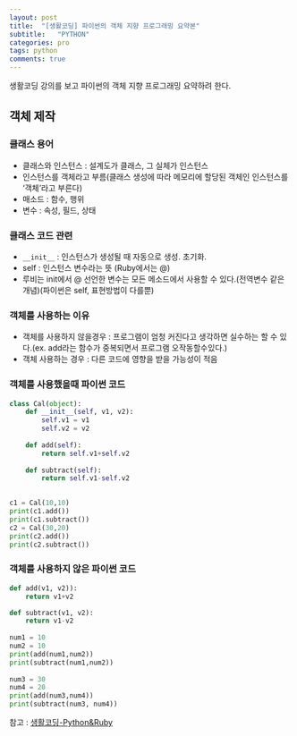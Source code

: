 ```yaml
---
layout: post
title:  "[생활코딩] 파이썬의 객체 지향 프로그래밍 요약본"
subtitle:   "PYTHON"
categories: pro
tags: python
comments: true
---
```


생활코딩 강의를 보고 파이썬의 객체 지향 프로그래밍 요약하려 한다.


## 객체 제작

### 클래스 용어
- 클래스와 인스턴스 : 설계도가 클래스, 그 실체가 인스턴스
- 인스턴스를 객체라고 부름(클래스 생성에 따라 메모리에 할당된 객체인 인스턴스를 ‘객체’라고 부른다)
- 매소드 : 함수, 행위
- 변수 : 속성, 필드, 상태
  
  
### 클래스 코드 관련
- ```__init__``` : 인스턴스가 생성될 때 자동으로 생성. 초기화. 
- self : 인스턴스 변수라는 뜻 (Ruby에서는 @)
- 루비는 init에서 @ 선언한 변수는 모든 메소드에서 사용할 수 있다.(전역변수 같은 개념)(파이썬은 self, 표현방법이 다를뿐)
  
  
### 객체를 사용하는 이유
- 객체를 사용하지 않을경우 : 프로그램이 엄청 커진다고 생각하면 실수하는 할 수 있다.(ex. add라는 함수가 중복되면서 프로그램 오작동할수있다.)
- 객체 사용하는 경우 : 다른 코드에 영향을 받을 가능성이 적음
  
  
### 객체를 사용했을때 파이썬 코드 
```python
class Cal(object):
    def __init__(self, v1, v2):
        self.v1 = v1
        self.v2 = v2
 
    def add(self):
        return self.v1+self.v2
 
    def subtract(self):
        return self.v1-self.v2
 

c1 = Cal(10,10)
print(c1.add())
print(c1.subtract())
c2 = Cal(30,20)
print(c2.add())
print(c2.subtract())
```
  
  
### 객체를 사용하지 않은 파이썬 코드
```python
def add(v1, v2)):
    return v1+v2

def subtract(v1, v2):
    return v1-v2
 
num1 = 10
num2 = 10
print(add(num1,num2))
print(subtract(num1,num2))
 
num3 = 30
num4 = 20
print(add(num3,num4))
print(subtract(num3, num4))
```
  
  
참고 : [생활코딩-Python&Ruby](https://opentutorials.org/course/1750/9931)
